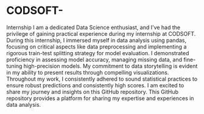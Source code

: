 # CODSOFT-
Internship
I am a dedicated Data Science enthusiast, and I've had the privilege of gaining practical experience during my internship at CODSOFT. During this internship, I immersed myself in data analysis using pandas, focusing on critical aspects like data preprocessing and implementing a rigorous train-test splitting strategy for model evaluation. I demonstrated proficiency in assessing model accuracy, managing missing data, and fine-tuning high-precision models. My commitment to data storytelling is evident in my ability to present results through compelling visualizations. Throughout my work, I consistently adhered to sound statistical practices to ensure robust predictions and consistently high scores. I am excited to share my journey and insights on this GitHub repository. This GitHub repository provides a platform for sharing my expertise and experiences in data analysis.
